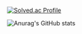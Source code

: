 

[![Solved.ac Profile](http://mazassumnida.wtf/api/v2/generate_badge?boj=swjwpower)](https://solved.ac/swjwpower/)

![Anurag's GitHub stats](https://github-readme-stats.vercel.app/api?username=Hszrin&show_icons=true&theme=radical)
